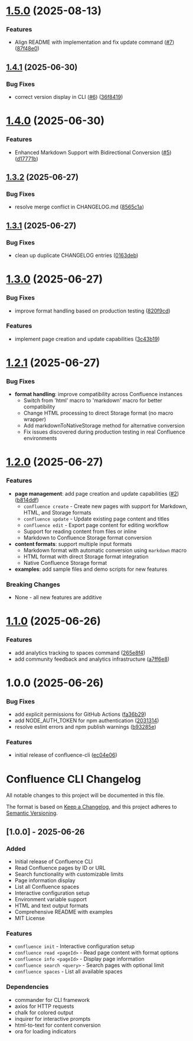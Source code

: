 # [1.5.0](https://github.com/pchuri/confluence-cli/compare/v1.4.1...v1.5.0) (2025-08-13)


### Features

* Align README with implementation and fix update command ([#7](https://github.com/pchuri/confluence-cli/issues/7)) ([87f48e0](https://github.com/pchuri/confluence-cli/commit/87f48e03c6310bb9bfc7fda2930247c0d61414ec))

## [1.4.1](https://github.com/pchuri/confluence-cli/compare/v1.4.0...v1.4.1) (2025-06-30)


### Bug Fixes

* correct version display in CLI ([#6](https://github.com/pchuri/confluence-cli/issues/6)) ([36f8419](https://github.com/pchuri/confluence-cli/commit/36f8419b309ae1ff99fa94c12ace9a527ee3f162))

# [1.4.0](https://github.com/pchuri/confluence-cli/compare/v1.3.2...v1.4.0) (2025-06-30)


### Features

* Enhanced Markdown Support with Bidirectional Conversion ([#5](https://github.com/pchuri/confluence-cli/issues/5)) ([d17771b](https://github.com/pchuri/confluence-cli/commit/d17771b40d8d60ed68c0ac0a3594fed6b9a4e771))

## [1.3.2](https://github.com/pchuri/confluence-cli/compare/v1.3.1...v1.3.2) (2025-06-27)


### Bug Fixes

* resolve merge conflict in CHANGELOG.md ([8565c1a](https://github.com/pchuri/confluence-cli/commit/8565c1a90243663f206285e5af3616541ee1a1d0))

## [1.3.1](https://github.com/pchuri/confluence-cli/compare/v1.3.0...v1.3.1) (2025-06-27)


### Bug Fixes

* clean up duplicate CHANGELOG entries ([0163deb](https://github.com/pchuri/confluence-cli/commit/0163deb7f007e1d64ce4693eb8e86280d27eb6cc))

# [1.3.0](https://github.com/pchuri/confluence-cli/compare/v1.2.0...v1.3.0) (2025-06-27)


### Bug Fixes

* improve format handling based on production testing ([820f9cd](https://github.com/pchuri/confluence-cli/commit/820f9cdc7e59b6aa4b676eda6cff7e22865ec8fb))


### Features

* implement page creation and update capabilities ([3c43b19](https://github.com/pchuri/confluence-cli/commit/3c43b19765f94318d01fea3a22b324ada00a77d1))

# [1.2.1](https://github.com/pchuri/confluence-cli/compare/v1.2.0...v1.2.1) (2025-06-27)


### Bug Fixes

* **format handling**: improve compatibility across Confluence instances
  - Switch from 'html' macro to 'markdown' macro for better compatibility
  - Change HTML processing to direct Storage format (no macro wrapper)
  - Add markdownToNativeStorage method for alternative conversion
  - Fix issues discovered during production testing in real Confluence environments

# [1.2.0](https://github.com/pchuri/confluence-cli/compare/v1.1.0...v1.2.0) (2025-06-27)


### Features

* **page management**: add page creation and update capabilities ([#2](https://github.com/pchuri/confluence-cli/issues/2)) ([b814ddf](https://github.com/pchuri/confluence-cli/commit/b814ddfd056aeac83cc7eb5d8d6db47ba9c70cdf))
  - `confluence create` - Create new pages with support for Markdown, HTML, and Storage formats
  - `confluence update` - Update existing page content and titles
  - `confluence edit` - Export page content for editing workflow
  - Support for reading content from files or inline
  - Markdown to Confluence Storage format conversion
* **content formats**: support multiple input formats
  - Markdown format with automatic conversion using `markdown` macro
  - HTML format with direct Storage format integration
  - Native Confluence Storage format
* **examples**: add sample files and demo scripts for new features

### Breaking Changes

* None - all new features are additive

# [1.1.0](https://github.com/pchuri/confluence-cli/compare/v1.0.0...v1.1.0) (2025-06-26)


### Features

* add analytics tracking to spaces command ([265e8f4](https://github.com/pchuri/confluence-cli/commit/265e8f42b5ba86fb50398e8b1fcfd1d85fcc54d9))
* add community feedback and analytics infrastructure ([a7ff6e8](https://github.com/pchuri/confluence-cli/commit/a7ff6e87cdc92d98f3d927ee98fac9e33aedbaae))

# 1.0.0 (2025-06-26)


### Bug Fixes

* add explicit permissions for GitHub Actions ([fa36b29](https://github.com/pchuri/confluence-cli/commit/fa36b2974b1261c144a415ced324383b35a938fb))
* add NODE_AUTH_TOKEN for npm authentication ([2031314](https://github.com/pchuri/confluence-cli/commit/2031314ad01fc1d9b4f9557a3d1321a046cad8f3))
* resolve eslint errors and npm publish warnings ([b93285e](https://github.com/pchuri/confluence-cli/commit/b93285ee098d96c8b750dbf2be5a93f28f44706c))


### Features

* initial release of confluence-cli ([ec04e06](https://github.com/pchuri/confluence-cli/commit/ec04e06bb0c785dcff84dabcafeeb60bf9e1658f))

# Confluence CLI Changelog

All notable changes to this project will be documented in this file.

The format is based on [Keep a Changelog](https://keepachangelog.com/en/1.0.0/),
and this project adheres to [Semantic Versioning](https://semver.org/spec/v2.0.0.html).

## [1.0.0] - 2025-06-26

### Added
- Initial release of Confluence CLI
- Read Confluence pages by ID or URL
- Search functionality with customizable limits
- Page information display
- List all Confluence spaces
- Interactive configuration setup
- Environment variable support
- HTML and text output formats
- Comprehensive README with examples
- MIT License

### Features
- `confluence init` - Interactive configuration setup
- `confluence read <pageId>` - Read page content with format options
- `confluence info <pageId>` - Display page information
- `confluence search <query>` - Search pages with optional limit
- `confluence spaces` - List all available spaces

### Dependencies
- commander for CLI framework
- axios for HTTP requests
- chalk for colored output
- inquirer for interactive prompts
- html-to-text for content conversion
- ora for loading indicators
